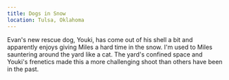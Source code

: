 ```yaml
---
title: Dogs in Snow
location: Tulsa, Oklahoma
---
```


Evan's new rescue dog, Youki, has come out of his shell a bit and apparently
enjoys giving Miles a hard time in the snow. I'm used to Miles sauntering around
the yard like a cat. The yard's confined space and Youki's frenetics made this a
more challenging shoot than others have been in the past.
